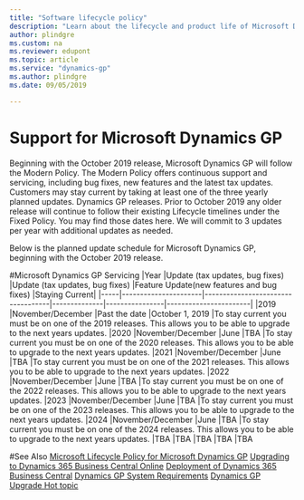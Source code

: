 ```yaml
---
title: "Software lifecycle policy"
description: "Learn about the lifecycle and product life of Microsoft Dynamics GP."
author: plindgre
ms.custom: na
ms.reviewer: edupont
ms.topic: article
ms.service: "dynamics-gp"
ms.author: plindgre
ms.date: 09/05/2019

---
```


# Support for Microsoft Dynamics GP

Beginning with the October 2019 release, Microsoft Dynamics GP will follow the Modern Policy. The Modern Policy offers continuous support and servicing, including bug fixes, new features and the latest tax updates. Customers may stay current by taking at least one of the three yearly planned updates. Dynamics GP releases.  Prior to October 2019 any older release will continue to follow their existing Lifecycle timelines under the Fixed Policy. You may find those dates here.  We will commit to 3 updates per year with additional updates as needed. 
 
Below is the planned update schedule for Microsoft Dynamics GP, beginning with the October 2019 release.
 
#Microsoft Dynamics GP Servicing 
|Year |Update (tax updates, bug fixes) |Update (tax updates, bug fixes)   |Feature Update(new features and bug fixes)    |Staying Current|
|-----|----------------------|-----------------------------------|--------------|----------------|-----------------------|
|2019	|November/December 	   |Past the date	    |October 1, 2019	|To stay current you must be on one of the 2019 releases.  This allows you to be able to upgrade to the next years updates.
|2020	|November/December	   |June	            |TBA	            |To stay current you must be on one of the 2020 releases.  This allows you to be able to upgrade to the next years updates.
|2021	|November/December	   |June	            |TBA	            |To stay current you must be on one of the 2021 releases.  This allows you to be able to upgrade to the next years updates.
|2022	|November/December	   |June	            |TBA	            |To stay current you must be on one of the 2022 releases.  This allows you to be able to upgrade to the next years updates.
|2023	|November/December	   |June	            |TBA	            |To stay current you must be on one of the 2023 releases.  This allows you to be able to upgrade to the next years updates.
|2024	|November/December	   |June	            |TBA	            |To stay current you must be on one of the 2024 releases.  This allows you to be able to upgrade to the next years updates.
|TBA	|TBA              	   |TBA 	            |TBA	            |TBA	 	 
 
#See Also
[Microsoft Lifecycle Policy for Microsoft Dynamics GP](https://support.microsoft.com/en-us/lifecycle/search?alpha=Dynamics%20GP) 
[Upgrading to Dynamics 365 Business Central Online](https://docs.microsoft.com/en-us/dynamics365/business-central/dev-itpro/upgrade/upgrading-to-business-central-online) 
[Deployment of Dynamics 365 Business Central](https://docs.microsoft.com/en-us/dynamics365/business-central/dev-itpro/deployment/deployment)
[Dynamics GP System Requirements]()
[Dynamics GP Upgrade Hot topic]()
